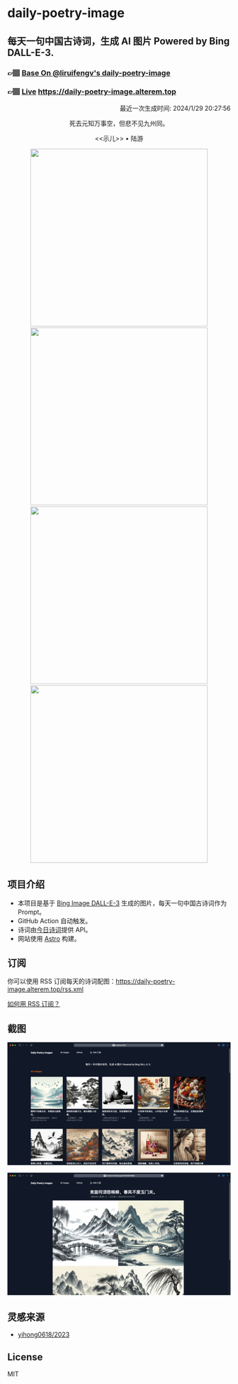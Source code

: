 
# daily-poetry-image

## 每天一句中国古诗词，生成 AI 图片 Powered by Bing DALL-E-3.

### 👉🏽 [Base On @liruifengv's daily-poetry-image](https://github.com/liruifengv/daily-poetry-image)

### 👉🏽 [Live](https://daily-poetry-image.alterem.top/) https://daily-poetry-image.alterem.top

<p align="right">
  最近一次生成时间: 2024/1/29 20:27:56
</p>
<p align="center">
死去元知万事空，但悲不见九州同。
</p>
<p align="center">
<<示儿>> • 陆游
</p>
<p align="center">
<img src="https://tse2.mm.bing.net/th/id/OIG.dwYCMkKGNke4x9GsJOb1" height="400" width="400" />
<img src="https://tse2.mm.bing.net/th/id/OIG.kokRaeZ8TdM6GnQG0FJU" height="400" width="400" />
<img src="https://tse4.mm.bing.net/th/id/OIG.1nGx9TkaRdHbLrE6tQPK" height="400" width="400" />
<img src="https://tse4.mm.bing.net/th/id/OIG.54C.Vzjf5cXsOVYUDLuI" height="400" width="400" />
</p>

## 项目介绍

-   本项目是基于 [Bing Image DALL-E-3](https://www.bing.com/images/create) 生成的图片，每天一句中国古诗词作为 Prompt。
-   GitHub Action 自动触发。
-   诗词由[今日诗词](https://www.jinrishici.com/)提供 API。
-   网站使用 [Astro](https://astro.build) 构建。

## 订阅

你可以使用 RSS 订阅每天的诗词配图：https://daily-poetry-image.alterem.top/rss.xml

[如何用 RSS 订阅？](https://zhuanlan.zhihu.com/p/55026716)

## 截图

![图片列表](./screenshots/Snipaste_2023-12-28_21-00-26.png)

![图片详情](./screenshots/Snipaste_2023-12-28_21-00-53.png)

## 灵感来源

-   [yihong0618/2023](https://github.com/yihong0618/2023)

## License

MIT
